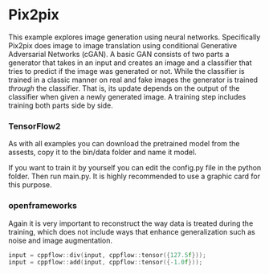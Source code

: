# Pix2pix
This example explores image generation using neural networks. Specifically Pix2pix does image to image translation using conditional Generative Adversarial Networks (cGAN). A basic GAN consists of two parts a generator that takes in an input and creates an image and a classifier that tries to predict if the image was generated or not. While the classifier is trained in a classic manner on real and fake images the generator is trained _through_ the classifier. That is, its update depends on the output of the classifier when given a newly generated image. A training step includes training both parts side by side.

### TensorFlow2
As with all examples you can download the pretrained model from the assests, copy it to the bin/data folder and name it model.

If you want to train it by yourself you can edit the config.py file in the python folder. Then run main.py. It is highly recommended to use a graphic card for this purpose.

### openframeworks

Again it is very important to reconstruct the way data is treated during the training, which does not include ways that enhance generalization such as noise and image augmentation.
```c++
input = cppflow::div(input, cppflow::tensor({127.5f}));
input = cppflow::add(input, cppflow::tensor({-1.0f}));
```
